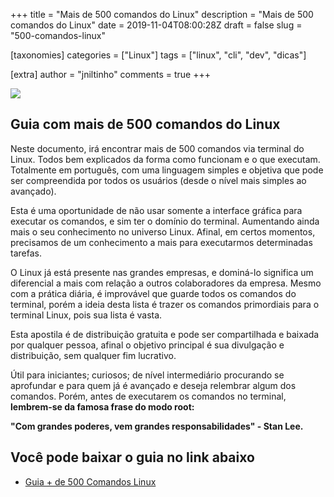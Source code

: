 +++
title = "Mais de 500 comandos do Linux"
description = "Mais de 500 comandos do Linux"
date = 2019-11-04T08:00:28Z
draft = false
slug = "500-comandos-linux"

[taxonomies]
categories = ["Linux"]
tags = ["linux", "cli", "dev", "dicas"]

[extra]
author = "jniltinho"
comments = true
+++

![](/images/guia_linux_cli.png)

## Guia com mais de 500 comandos do Linux

 Neste documento, irá encontrar mais de 500 comandos via terminal do Linux.
 Todos bem explicados da forma como funcionam e o que executam. Totalmente em português, com uma linguagem simples e objetiva que pode ser compreendida por todos os usuários (desde o nível mais simples ao avançado).

 Esta é uma oportunidade de não usar somente a interface gráfica para executar os comandos, e sim ter o domínio do terminal. Aumentando ainda mais o seu conhecimento no universo Linux. Afinal, em certos momentos, precisamos de um conhecimento a mais para executarmos determinadas tarefas.

O Linux já está presente nas grandes empresas, e dominá-lo significa um diferencial a mais com relação a outros colaboradores da empresa. Mesmo com a prática diária, é improvável que guarde todos os comandos do terminal, porém a ideia desta lista é trazer os comandos primordiais para o terminal Linux, pois sua lista é vasta.

Esta apostila é de distribuição gratuita e pode ser compartilhada e baixada por qualquer pessoa, afinal o objetivo principal é sua divulgação e distribuição, sem qualquer fim lucrativo.

Útil para iniciantes; curiosos; de nível intermediário procurando se aprofundar e para quem já é avançado e deseja relembrar algum dos comandos. Porém, antes de executarem os comandos no terminal, **lembrem-se da famosa frase do modo root:**

**"Com grandes poderes, vem grandes responsabilidades" - Stan Lee.**

## Você pode baixar o guia no link abaixo

* [Guia + de 500 Comandos Linux](/dl/guia_500_comandos_Linux.pdf)
